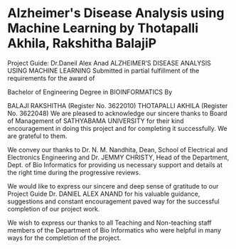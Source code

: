 # Alzheimer's Disease Analysis using Machine Learning by Thotapalli Akhila, Rakshitha BalajiP
Project Guide: Dr.Daneil Alex Anad
ALZHEIMER’S DISEASE ANALYSIS USING MACHINE LEARNING
Submitted in partial fulfillment of the requirements for the award of

Bachelor of Engineering Degree in
BIOINFORMATICS
By

BALAJI RAKSHITHA (Register No. 3622010)
THOTAPALLI AKHILA (Register No. 3622048)
We are pleased to acknowledge our sincere thanks to Board of Management of
SATHYABAMA UNIVERSITY for their kind encouragement in doing this project and for
completing it successfully. We are grateful to them.

We convey our thanks to Dr. N. M. Nandhita, Dean, School of Electrical and
Electronics Engineering and Dr. JEMMY CHRISTY, Head of the Department, Dept.
of Bio Informatics for providing us necessary support and details at the right time
during the progressive reviews.

We would like to express our sincere and deep sense of gratitude to our Project
Guide Dr. DANIEL ALEX ANAND for his valuable guidance, suggestions and constant
encouragement paved way for the successful completion of our project work.

We wish to express our thanks to all Teaching and Non-teaching staff members
of the Department of Bio Informatics who were helpful in many ways for the completion
of the project.
